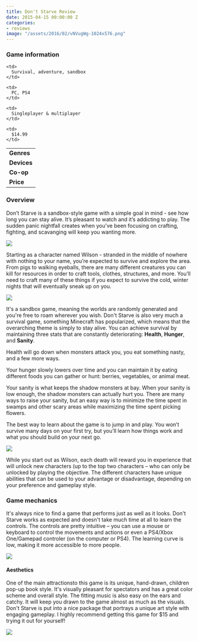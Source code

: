 ```yaml
---
title: Don't Starve Review
date: 2015-04-15 00:00:00 Z
categories:
- reviews
image: "/assets/2016/02/vNVugWg-1024x576.png"
---
```


### Game information

<table class="striped">
  <tr>
    <td>
      <b>Genres</b>
    </td>
    
    <td>
      Survival, adventure, sandbox
    </td>
  </tr>
  
  <tr>
    <td>
      <b>Devices</b>
    </td>
    
    <td>
      PC, PS4
    </td>
  </tr>
  
  <tr>
    <td>
      <b>Co-op</b>
    </td>
    
    <td>
      Singleplayer & multiplayer
    </td>
  </tr>
  
  <tr>
    <td>
      <b>Price</b>
    </td>
    
    <td>
      $14.99
    </td>
  </tr>
</table>

### Overview

Don’t Starve is a sandbox-style game with a simple goal in mind - see how long you can stay alive. It’s pleasant to watch and it’s addicting to play. The sudden panic nightfall creates when you’ve been focusing on crafting, fighting, and scavanging will keep you wanting more.

![](https://i.imgur.com/qapqIr6.jpg)
  
Starting as a character named Wilson - stranded in the middle of nowhere with nothing to your name, you’re expected to survive and explore the area. From pigs to walking eyeballs, there are many different creatures you can kill for resources in order to craft tools, clothes, structures, and more. You’ll need to craft many of these things if you expect to survive the cold, winter nights that will eventually sneak up on you.
  
![](https://i.imgur.com/uJda6CJ.jpg)
  
It's a sandbox game, meaning the worlds are randomly generated and you're free to roam wherever you wish. Don't Starve is also very much a survival game, something Minecraft has popularized, which means that the overarching theme is simply to stay alive. You can achieve survival by maintaining three stats that are constantly deteriorating: **Health**, **Hunger**, and **Sanity**.

Health will go down when monsters attack you, you eat something nasty, and a few more ways.

Your hunger slowly lowers over time and you can maintain it by eating different foods you can gather or hunt: berries, vegetables, or animal meat.

Your sanity is what keeps the shadow monsters at bay. When your sanity is low enough, the shadow monsters can actually hurt you. There are many ways to raise your sanity, but an easy way is to minimize the time spent in swamps and other scary areas while maximizing the time spent picking flowers.

The best way to learn about the game is to jump in and play. You won’t survive many days on your first try, but you’ll learn how things work and what you should build on your next go.

![](https://i.imgur.com/X3dKwx8.jpg)

While you start out as Wilson, each death will reward you in experience that will unlock new characters (up to the top two characters – who can only be unlocked by playing the objective. The different characters have unique abilities that can be used to your advantage or disadvantage, depending on your preference and gameplay style.

### Game mechanics

It's always nice to find a game that performs just as well as it looks. Don't Starve works as expected and doesn't take much time at all to learn the controls. The controls are pretty intuitive – you can use a mouse or keyboard to control the movements and actions or even a PS4/Xbox One/Gamepad controler (on the computer or PS4). The learning curve is low, making it more accessible to more people.
  
![](https://i.imgur.com/dq2eVBN.jpg)

#### Aesthetics

One of the main attractionsto this game is its unique, hand-drawn, children pop-up book style. It's visually pleasant for spectators and has a great color scheme and overall style. The fitting music is also easy on the ears and catchy. It will keep you drawn to the game almost as much as the visuals. Don't Starve is put into a nice package that portrays a unique art style with engaging gameplay. I highly recommend getting this game for $15 and trying it out for yourself!

![](https://i.imgur.com/dftUuKX.jpg)